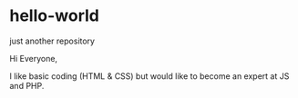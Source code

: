 # hello-world
just another repository

Hi Everyone,

I like basic coding (HTML & CSS) but would like to become an expert at JS and PHP.
